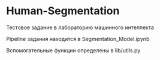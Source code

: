 # Human-Segmentation
 Тестовое задание в лабораторию машинного интеллекта




Pipeline задания находится в Segmentation_Model.ipynb

Вспомогательные функции определены в lib/utils.py
